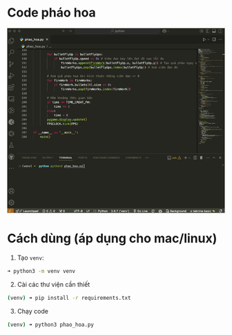 # Code pháo hoa
![pháo hoa](assets/phao_hoa.gif)

# Cách dùng (áp dụng cho mac/linux)
1. Tạo `venv`: 
```bash
➜ python3 -m venv venv
```

2. Cài các thư viện cần thiết
```bash
(venv) ➜ pip install -r requirements.txt
```

3. Chạy code
```bash
(venv) ➜ python3 phao_hoa.py 
```